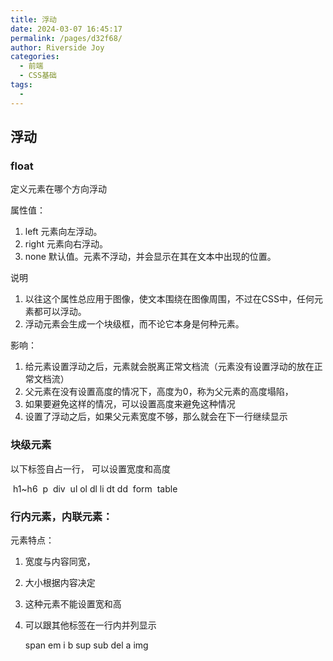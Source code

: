 ```yaml
---
title: 浮动
date: 2024-03-07 16:45:17
permalink: /pages/d32f68/
author: Riverside Joy
categories:
  - 前端
  - CSS基础
tags:
  - 
---
```

## 浮动

### float

定义元素在哪个方向浮动

 属性值：

1. left	元素向左浮动。
2. right	元素向右浮动。
3. none	默认值。元素不浮动，并会显示在其在文本中出现的位置。

 说明

1. 以往这个属性总应用于图像，使文本围绕在图像周围，不过在CSS中，任何元素都可以浮动。
2. 浮动元素会生成一个块级框，而不论它本身是何种元素。

 影响：

1. 给元素设置浮动之后，元素就会脱离正常文档流（元素没有设置浮动的放在正常文档流）
2. 父元素在没有设置高度的情况下，高度为0，称为父元素的高度塌陷，
3. 如果要避免这样的情况，可以设置高度来避免这种情况
4. 设置了浮动之后，如果父元素宽度不够，那么就会在下一行继续显示

### 块级元素

以下标签自占一行， 可以设置宽度和高度

​    h1~h6
​    p
​    div
​    ul ol dl li dt dd
​    form 
​    table

### 行内元素，内联元素：

元素特点：

1. 宽度与内容同宽，

2. 大小根据内容决定

3. 这种元素不能设置宽和高

4. 可以跟其他标签在一行内并列显示

   span  em i b sup sub del a img























